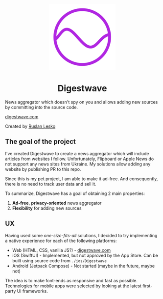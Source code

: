 <p align="center">
  <img 
    src="https://github.com/ruslanlesko/digestwave/raw/main/logo/main.png" 
    alt="Digestwave logo"
    width="216"
    height="216"
  />
</p>

<h1 align="center">Digestwave</h1>

News aggregator which doesn't spy on you and allows adding new sources by committing into the source code.

[digestwave.com](https://digestwave.com/)

Created by [Ruslan Lesko](https://leskor.com)

## The goal of the project

I've created Digestwave to create a news aggregator which will include articles from websites I follow. Unfortunately, Flipboard or Apple News do not support any news sites from Ukraine. My solutions allow adding any website by publishing PR to this repo. 

Since this is my pet project, I am able to make it ad-free. And consequently, there is no need to track user data and sell it. 

To summarize, Digestwave has a goal of obtaining 2 main properties:
1. **Ad-free**, **privacy-oriented** news aggregator
2. **Flexibility** for adding new sources

## UX

Having used some *one-size-fits-all* solutions, I decided to try implementing a native experience for each of the following platforms:

* Web (HTML, CSS, vanilla JS?) - [digestwave.com](https://digestwave.com/)
* iOS (SwiftUI) - Implemented, but not approved by the App Store. Can be built using source code from `./ios/Digestwave`
* Android (Jetpack Compose) - Not started (maybe in the future, maybe not)

The idea is to make font-ends as responsive and fast as possible. Technologies for mobile apps were selected by looking at the latest first-party UI frameworks.